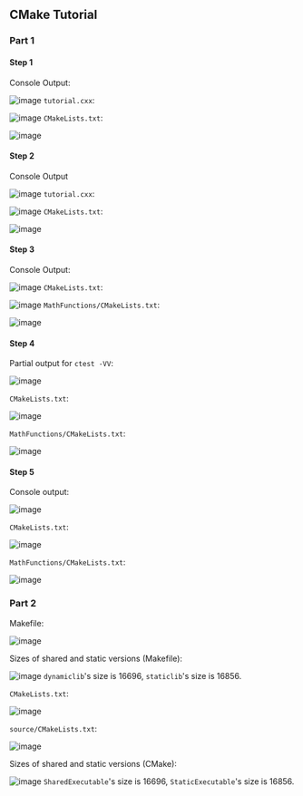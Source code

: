 ## CMake Tutorial
### Part 1
#### Step 1
Console Output:

![image](https://user-images.githubusercontent.com/46334090/174331231-7257984b-ab75-4347-8d90-749c30703bc4.png)
`tutorial.cxx`:

![image](https://user-images.githubusercontent.com/46334090/174336336-7af8f574-a6f8-46dd-85ef-7058f145751c.png)
`CMakeLists.txt`:

![image](https://user-images.githubusercontent.com/46334090/174336396-03e93661-6db2-41f2-ac6e-ba8306fcb6b7.png)

#### Step 2
Console Output

![image](https://user-images.githubusercontent.com/46334090/174335918-b8fc47d0-e49f-43e2-bb1e-a228991b44df.png)
`tutorial.cxx`:

![image](https://user-images.githubusercontent.com/46334090/174336127-5145a113-59c4-46f7-8b1a-846c50915325.png)
`CMakeLists.txt`:

![image](https://user-images.githubusercontent.com/46334090/174336218-4be139ec-90a6-449a-a8fd-04d10d25ebca.png)

#### Step 3
Console Output:

![image](https://user-images.githubusercontent.com/46334090/174337137-309b9ec5-0681-4597-8d4e-05ce0e25532d.png)
`CMakeLists.txt`:

![image](https://user-images.githubusercontent.com/46334090/174337225-cfa433ec-628f-4b1f-b5d3-bd39048497a8.png)
`MathFunctions/CMakeLists.txt`:

![image](https://user-images.githubusercontent.com/46334090/174337309-ef8edcdd-18d4-45e3-843c-a23024be05a8.png)

#### Step 4
Partial output for `ctest -VV`:

![image](https://user-images.githubusercontent.com/46334090/174339694-f6456df7-c36e-4e3f-bcb8-c7f047019f8a.png)

`CMakeLists.txt`:

![image](https://user-images.githubusercontent.com/46334090/174339835-51e18437-3446-43a9-a088-c717b75d660f.png)

`MathFunctions/CMakeLists.txt`:

![image](https://user-images.githubusercontent.com/46334090/174339895-973ecbe2-23a2-4ba1-90d7-f88244edabf1.png)

#### Step 5
Console output:

![image](https://user-images.githubusercontent.com/46334090/174445493-13af1b86-63aa-455d-93d0-6d91260a4a4e.png)


`CMakeLists.txt`:

![image](https://user-images.githubusercontent.com/46334090/174445602-b51bd3b9-5441-4521-9901-8dee45601e71.png)


`MathFunctions/CMakeLists.txt`:

![image](https://user-images.githubusercontent.com/46334090/174445620-d33892a6-7be9-421a-bf15-21a6c17e9ac9.png)

### Part 2
Makefile:

![image](https://user-images.githubusercontent.com/46334090/174676653-4e543f4a-48a0-49ca-b9f9-f445f42d65e6.png)

Sizes of shared and static versions (Makefile):

![image](https://user-images.githubusercontent.com/46334090/174676631-84f0cd18-1a3c-4de8-bb7b-7281b80d0ed7.png)
`dynamiclib`'s size is 16696, `staticlib`'s size is 16856.

`CMakeLists.txt`:

![image](https://user-images.githubusercontent.com/46334090/174688478-af91b965-01f2-49d2-87e3-0501349cbafe.png)

`source/CMakeLists.txt`:

![image](https://user-images.githubusercontent.com/46334090/174688491-4b5a5162-9e5b-41b7-bb99-1bb106ee313d.png)

Sizes of shared and static versions (CMake):

![image](https://user-images.githubusercontent.com/46334090/174688538-610c6cfd-72af-40af-bf2a-9ed8945ac3b4.png)
`SharedExecutable`'s size is 16696, `StaticExecutable`'s size is 16856.
